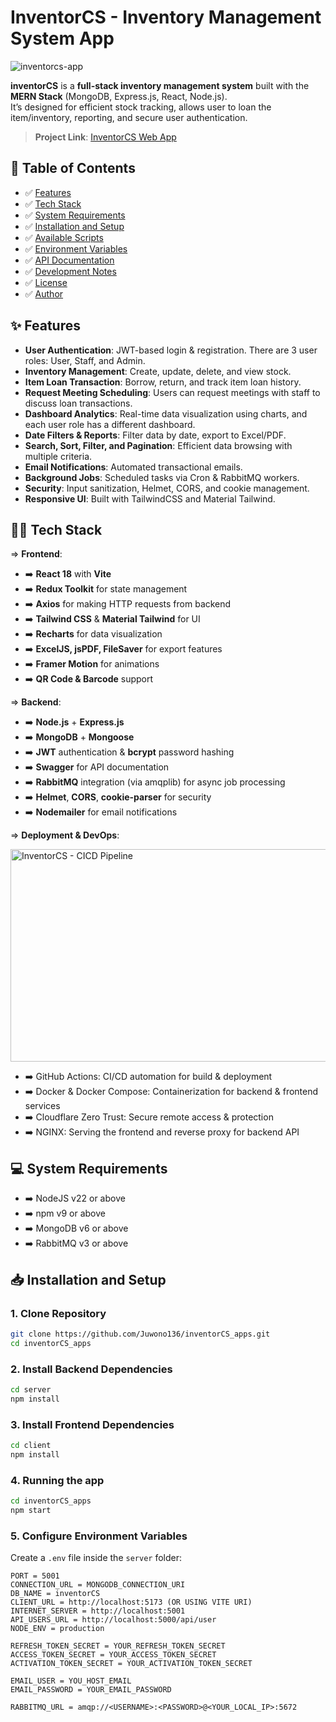 # InventorCS - Inventory Management System App
![inventorcs-app](https://github.com/user-attachments/assets/55489197-ceda-43c9-b3b9-938ec63a3a7e)


**inventorCS** is a **full-stack inventory management system** built with the **MERN Stack** (MongoDB, Express.js, React, Node.js).  
It’s designed for efficient stock tracking, allows user to loan the item/inventory, reporting, and secure user authentication.

> **Project Link**: [InventorCS Web App](https://inventorcs.csbihub.id/)

## 📑 Table of Contents
- ✅ [Features](#-features)
- ✅ [Tech Stack](#-tech-stack)
- ✅ [System Requirements](#-system-requirements)
- ✅ [Installation and Setup](#-installation-and-setup)
- ✅ [Available Scripts](#-available-scripts)
- ✅ [Environment Variables](#-environment-variables)
- ✅ [API Documentation](#-api-documentation)
- ✅ [Development Notes](#-development-notes)
- ✅ [License](#-license)
- ✅ [Author](#-author)

## ✨ Features
- **User Authentication**: JWT-based login & registration. There are 3 user roles: User, Staff, and Admin.
- **Inventory Management**: Create, update, delete, and view stock.
- **Item Loan Transaction**: Borrow, return, and track item loan history.
- **Request Meeting Scheduling**: Users can request meetings with staff to discuss loan transactions.
- **Dashboard Analytics**: Real-time data visualization using charts, and each user role has a different dashboard.
- **Date Filters & Reports**: Filter data by date, export to Excel/PDF.
- **Search, Sort, Filter, and Pagination**: Efficient data browsing with multiple criteria. 
- **Email Notifications**: Automated transactional emails.
- **Background Jobs**: Scheduled tasks via Cron & RabbitMQ workers.
- **Security**: Input sanitization, Helmet, CORS, and cookie management.
- **Responsive UI**: Built with TailwindCSS and Material Tailwind.

## 🧑‍💻 Tech Stack
=> **Frontend**:
- ➡️ **React 18** with **Vite**
- ➡️ **Redux Toolkit** for state management
- ➡️ **Axios** for making HTTP requests from backend
- ➡️ **Tailwind CSS** & **Material Tailwind** for UI
- ➡️ **Recharts** for data visualization
- ➡️ **ExcelJS, jsPDF, FileSaver** for export features
- ➡️ **Framer Motion** for animations
- ➡️ **QR Code & Barcode** support

=> **Backend**:
- ➡️ **Node.js** + **Express.js**
- ➡️ **MongoDB** + **Mongoose**
- ➡️ **JWT** authentication & **bcrypt** password hashing
- ➡️ **Swagger** for API documentation
- ➡️ **RabbitMQ** integration (via amqplib) for async job processing
- ➡️ **Helmet**, **CORS**, **cookie-parser** for security
- ➡️ **Nodemailer** for email notifications

=> **Deployment & DevOps**:

<img width="758" height="340" alt="InventorCS - CICD Pipeline" src="https://github.com/user-attachments/assets/15f99a24-4b68-4526-8119-134709e3221f" />

- ➡️ GitHub Actions: CI/CD automation for build & deployment
- ➡️ Docker & Docker Compose: Containerization for backend & frontend services
- ➡️ Cloudflare Zero Trust: Secure remote access & protection
- ➡️ NGINX: Serving the frontend and reverse proxy for backend API

## 💻 System Requirements
- ➡️ NodeJS v22 or above
- ➡️ npm v9 or above
- ➡️ MongoDB v6 or above
- ➡️ RabbitMQ v3 or above

## 📥 Installation and Setup
### **1. Clone Repository**
```bash
git clone https://github.com/Juwono136/inventorCS_apps.git
cd inventorCS_apps
```

### **2. Install Backend Dependencies**
```bash
cd server
npm install
```

### **3. Install Frontend Dependencies**
```bash
cd client
npm install
```

### 4. Running the app
```bash
cd inventorCS_apps
npm start
```

### **5. Configure Environment Variables**
Create a `.env` file inside the `server` folder:
```env
PORT = 5001
CONNECTION_URL = MONGODB_CONNECTION_URI
DB_NAME = inventorCS
CLIENT_URL = http://localhost:5173 (OR USING VITE URI)
INTERNET_SERVER = http://localhost:5001
API_USERS_URL = http://localhost:5000/api/user
NODE_ENV = production

REFRESH_TOKEN_SECRET = YOUR_REFRESH_TOKEN_SECRET
ACCESS_TOKEN_SECRET = YOUR_ACCESS_TOKEN_SECRET
ACTIVATION_TOKEN_SECRET = YOUR_ACTIVATION_TOKEN_SECRET

EMAIL_USER = YOU_HOST_EMAIL
EMAIL_PASSWORD = YOUR_EMAIL_PASSWORD

RABBITMQ_URL = amqp://<USERNAME>:<PASSWORD>@<YOUR_LOCAL_IP>:5672 
```




